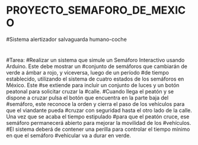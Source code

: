 # PROYECTO_SEMAFORO_DE_MEXICO
#Sistema alertizador salvaguarda humano-coche
#
#Tarea:
#Realizar un sistema que simule un Semáforo Interactivo usando Arduino. Este debe mostrar un
#conjunto de semáforos que cambiarán de verde a ámbar a rojo, y viceversa, luego de un período
#de tiempo establecido, utilizando el sistema de cuatro estados de los semáforos en México. Este
#se extiende para incluir un conjunto de luces y un botón peatonal para solicitar cruzar la
#calle.
#Cuando llega el peatón y se dispone a cruzar pulsa el botón que encuentra en la parte baja del
#semáforo, este reconoce la orden y cierra el paso de los vehículos para que el viandante pueda
#cruzar con seguridad hasta el otro lado de la calle. Una vez que se acaba el tiempo estipulado
#para que el peatón cruce, ese semáforo permanecerá abierto para mejorar la movilidad de los
#vehículos. 
#El sistema deberá de contener una perilla para controlar el tiempo mínimo en que el semáforo
#vehicular va a durar en verde.

